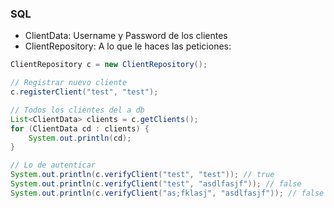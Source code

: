 ### SQL
- ClientData: Username y Password de los clientes
- ClientRepository: A lo que le haces las peticiones:
```java
ClientRepository c = new ClientRepository();

// Registrar nuevo cliente
c.registerClient("test", "test");

// Todos los clientes del a db
List<ClientData> clients = c.getClients();
for (ClientData cd : clients) {
    System.out.println(cd);
}

// Lo de autenticar
System.out.println(c.verifyClient("test", "test")); // true
System.out.println(c.verifyClient("test", "asdlfasjf")); // false
System.out.println(c.verifyClient("as;fklasj", "asdlfasjf")); // false
```
